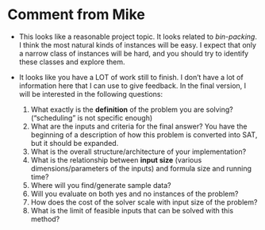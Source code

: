 #  Comment from Mike
- This looks like a reasonable project topic. It looks related to *bin-packing*. I think the most natural kinds of instances will be easy. I expect that only a narrow class of instances will be hard, and you should try to identify these classes and explore them.

- It looks like you have a LOT of work still to finish. I don’t have a lot of information here that I can use to give feedback. In the final version, I will be interested in the following questions: 
	1. What exactly is the **definition** of the problem you are solving? (“scheduling” is not specific enough) 
	2. What are the inputs and criteria for the final answer? You have the beginning of a description of how this problem is converted into SAT, but it should be expanded. 
	3. What is the overall structure/architecture of your implementation? 
	4. What is the relationship between **input size** (various dimensions/parameters of the inputs) and formula size and running time? 
	5. Where will you find/generate sample data? 
	6. Will you evaluate on both yes and no instances of the problem? 
	7. How does the cost of the solver scale with input size of the problem? 
	8. What is the limit of feasible inputs that can be solved with this method?
